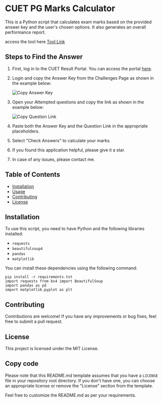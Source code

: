 # CUET PG Marks Calculator

This is a Python script that calculates exam marks based on the provided answer key and the user's chosen options. It also generates an overall performance report.

access the tool here
[Tool Link](https://neelanjan-chakraborty.github.io/CUET_marks_calculator/)

## Steps to Find the Answer

1. First, log in to the CUET Result Portal. You can access the portal [here](https://examinationservices.nic.in/examsys23/root/DownloadAdmitCard.aspx?appFormId=101352311).

2. Login and copy the Answer Key from the Challenges Page as shown in the example below:

   ![Copy Answer Key]([https://example.com/copy_answer_key.gif](https://i.imgur.com/9dzYJZ1.gif))

3. Open your Attempted questions and copy the link as shown in the example below:

   ![Copy Question Link]([https://example.com/copy_question_link.png](https://i.ibb.co/FVwGm6L/Screenshot-179.png))

4. Paste both the Answer Key and the Question Link in the appropriate placeholders.

5. Select "Check Answers" to calculate your marks.

6. If you found this application helpful, please give it a star.

7. In case of any issues, please contact me.


## Table of Contents
- [Installation](#installation)
- [Usage](#usage)
- [Contributing](#contributing)
- [License](#license)

## Installation

To use this script, you need to have Python and the following libraries installed:

- `requests`
- `beautifulsoup4`
- `pandas`
- `matplotlib`

You can install these dependencies using the following command:

```shell
pip install -r requirements.txt
import requests from bs4 import BeautifulSoup
import pandas as pd
import matplotlib.pyplot as plt
```

## Contributing
Contributions are welcome! If you have any improvements or bug fixes, feel free to submit a pull request.

## License
This project is licensed under the MIT License.


## Copy code

Please note that this README.md template assumes that you have a `LICENSE` file in your repository root directory. If you don't have one, you can choose an appropriate license or remove the "License" section from the template.

Feel free to customize the README.md as per your requirements.
